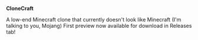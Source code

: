 **CloneCraft**


A low-end Minecraft clone that currently doesn't look like Minecraft (I'm talking to you, Mojang)
First preview now available for download in Releases tab!

